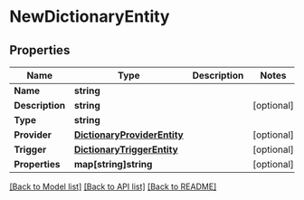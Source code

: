 # NewDictionaryEntity

## Properties

Name | Type | Description | Notes
------------ | ------------- | ------------- | -------------
**Name** | **string** |  | 
**Description** | **string** |  | [optional] 
**Type** | **string** |  | 
**Provider** | [**DictionaryProviderEntity**](DictionaryProviderEntity.md) |  | [optional] 
**Trigger** | [**DictionaryTriggerEntity**](DictionaryTriggerEntity.md) |  | [optional] 
**Properties** | **map[string]string** |  | [optional] 

[[Back to Model list]](../README.md#documentation-for-models) [[Back to API list]](../README.md#documentation-for-api-endpoints) [[Back to README]](../README.md)



